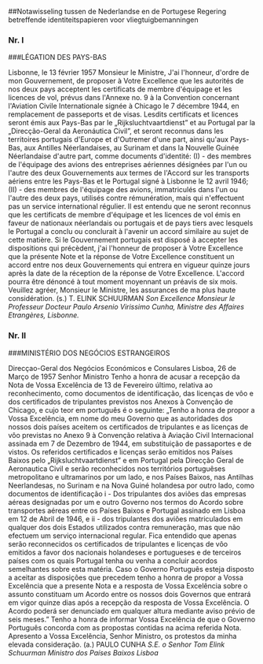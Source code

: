 <meta http-equiv='Content-Type' content='text/html; charset=utf-8' />

##Notawisseling tussen de Nederlandse en de Portugese Regering betreffende identiteitspapieren voor vliegtuigbemanningen

### Nr.  I  

###LÉGATION DES PAYS-BAS

Lisbonne, le 13 février 1957 Monsieur le Ministre, J'ai l'honneur, d'ordre de mon Gouvernement, de proposer à Votre Excellence que les autorités de nos deux pays acceptent les certificats de membre d'équipage et les licences de vol, prévus dans l'Annexe no. 9 à la Convention concernant l'Aviation Civile Internationale signée à Chicago le 7 décembre 1944, en remplacement de passeports et de visas. Lesdits certificats et licences seront émis aux Pays-Bas par le „Rijksluchtvaartdienst” et au Portugal par la „Direcção-Geral da Aeronáutica Civil”, et seront reconnus dans les territoires portugais d'Europe et d'Outremer d'une part, ainsi qu'aux Pays-Bas, aux Antilles Néerlandaises, au Surinam et dans la Nouvelle Guinée Néerlandaise d'autre part, comme documents d'identité: (I) - des membres de l'équipage des avions des entreprises aériennes désignées par l'un ou l'autre des deux Gouvernements aux termes de l'Accord sur les transports aériens entre les Pays-Bas et le Portugal signé à Lisbonne le 12 avril 1946; (II) - des membres de l'équipage des avions, immatriculés dans l'un ou l'autre des deux pays, utilisés contre rémunération, mais qui n'effectuent pas un service international régulier. Il est entendu que ne seront reconnus que les certificats de membre d'équipage et les licences de vol émis en faveur de nationaux néerlandais ou portugais et de pays tiers avec lesquels le Portugal a conclu ou conclurait à l'avenir un accord similaire au sujet de cette matière. Si le Gouvernement portugais est disposé à accepter les dispositions qui précèdent, j'ai l'honneur de proposer à Votre Excellence que la présente Note et la réponse de Votre Excellence constituent un accord entre nos deux Gouvernements qui entrera en vigueur quinze jours après la date de la réception de la réponse de Votre Excellence. L'accord pourra être dénoncé à tout moment moyennant un préavis de six mois. Veuillez agréer, Monsieur le Ministre, les assurances de ma plus haute considération. (s.) T. ELINK SCHUURMAN  *Son Excellence*   *Monsieur le Professeur Docteur*   *Paulo Arsenio Virissimo Cunha,*   *Ministre des Affaires Etrangères,*   *Lisbonne.*    

### Nr.  II  

###MINISTÉRIO DOS NEGÓCIOS ESTRANGEIROS

Direcçao-Geral dos Negócios Económicos e Consulares Lisboa, 26 de Março de 1957 Senhor Ministro Tenho a honra de acusar a recepção da Nota de Vossa Excelência de 13 de Fevereiro último, relativa ao reconhecimento, como documentos de identificação, das licenças de vôo e dos certificados de tripulantes previstos nos Anexos à Convenção de Chicago, e cujo teor em português é o seguinte: „Tenho a honra de propor a Vossa Excelência, em nome do meu Governo que as autoridades dos nossos dois países aceitem os certificados de tripulantes e as licenças de vôo previstas no Anexo 9 à Convenção relativa à Aviação Civil Internacional assinada em 7 de Dezembro de 1944, em substituição de passaportes e de vistos. Os referidos certificados e licenças serão emitidos nos Países Baixos pelo „Rijksluchtvaartdienst” e em Portugal pela Direcção Geral de Aeronautica Civil e serão reconhecidos nos territórios portuguêses metropolitano e ultramarinos por um lado, e nos Países Baixos, nas Antilhas Neerlandesas, no Surinam e na Nova Guiné holandesa por outro lado, como documentos de identificação i - Dos tripulantes dos aviões das empresas aéreas designadas por um e outro Governo nos termos do Acordo sobre transportes aéreas entre os Países Baixos e Portugal assinado em Lisboa em 12 de Abril de 1946, e ii - dos tripulantes dos aviões matriculados em qualquer dos dois Estados utilizados contra remuneração, mas que não efectuem um serviço internacional regular. Fica entendido que apenas serão reconnecidos os certificados de tripulantes e licenças de vôo emitidos a favor dos nacionais holandeses e portugueses e de terceiros países com os quais Portugal tenha ou venha a concluir acordos semelhantes sobre esta matéria. Caso o Governo Português esteja disposto a aceitar as disposições que precedem tenho a honra de propor a Vossa Excelência que a presente Nota e a resposta de Vossa Excelência sobre o assunto constituam um Acordo entre os nossos dois Governos que entrará em vigor quinze dias após a recepção da resposta de Vossa Excelência. O Acordo poderá ser denunciado em qualquer altura mediante aviso prévio de seis meses.” Tenho a honra de informar Vossa Excelência de que o Governo Português concorda com as propostas contidas na acima referida Nota. Apresento a Vossa Excelência, Senhor Ministro, os protestos da minha elevada consideração. (a.) PAULO CUNHA  *S.E. o Senhor Tom Elink Schuurman*   *Ministro dos Países Baixos*   *Lisboa*    
